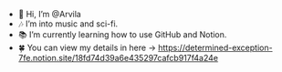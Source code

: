 - 👋 Hi, I’m @Arvila
- 🎶 I’m into music and sci-fi.
- 📚 I’m currently learning how to use GitHub and Notion.
- 🍀 You can view my details in here -> https://determined-exception-7fe.notion.site/18fd74d39a6e435297cafcb917f4a24e
<!---
Arvila/Arvila is a ✨ special ✨ repository because its `README.md` (this file) appears on your GitHub profile.
You can click the Preview link to take a look at your changes.
--->
